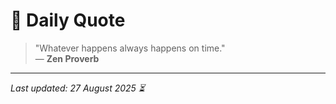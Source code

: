 # 📜 Daily Quote

> "Whatever happens always happens on time."  
> — **Zen Proverb**

---

_Last updated: 27 August 2025 ⏳_
